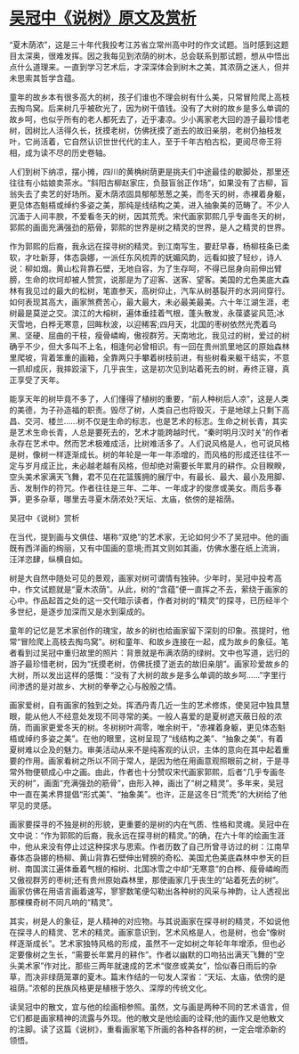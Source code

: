 # [吴冠中《说树》原文及赏析](https://www.vrrw.net/wx/8765.html)

“夏木荫浓”，这是三十年代我投考江苏省立常州高中时的作文试题。当时感到这题目太深奥，很难发挥。因之我每见到浓荫的树木，总会联系到那试题，想从中悟出点什么道理来。一直到学习艺术后，才深深体会到树木之美，其浓荫之迷人，但并未思索其哲学含蕴。

童年的故乡本有很多高大的树，孩子们谁也不理会树有什么美，只常冒险爬上高枝去掏鸟窝。后来树几乎被砍光了，因为树干值钱。没有了大树的故乡是多么单调的故乡呵，也似乎所有的老人都死去了，近乎凄凉。少小离家老大回的游子最珍惜老树，因树比人活得久长，抚摸老树，仿佛抚摸了逝去的故旧亲朋，老树仍抽枝发叶，它尚活着，它自然认识世世代代的主人，至于千年古柏古松，更阅尽帝王将相，成为读不尽的历史卷轴。

人们到树下纳凉，摆小摊，四川的黄桷树荫更是挑夫们中途最佳的歇脚处，那里还往往有小姑娘卖茶水。“斜阳古柳赵家庄，负鼓盲翁正作场”，如果没有了古柳，盲翁失去了卖艺的好场所。夏木荫浓固具郁郁葱葱之美，而冬天的树，赤裸着身躯，更见体态魁梧或绰约多姿之美，那纯是线结构之美，进入抽象美的范畴了。不少人沉湎于人间丰腴，不爱看冬天的树，因其荒秃。宋代画家郭熙几乎专画冬天的树，郭熙的画面充满强劲的筋骨，郭熙的世界是树之精灵的世界，是人之精灵的世界。



作为郭熙的后裔，我永远在探寻树的精灵。到江南写生，要赶早春，杨柳枝条已柔软，才吐新芽，体态袅娜，一派任东风梳弄的妩媚风韵，远看如披了轻纱，诗人说：柳如烟。黄山松背靠石壁，无地自容，为了生存呵，不得已屈身向前伸出臂膀，生命的坎坷却被人赞赏，说那是为了迎客、送客、望客。美国的尤色美底大森林有我见过的最大的松树，笔直参天，高树仰止，汽车从树基裂开的水洞间穿行。如何表现其高大，画家煞费苦心，最大最大，未必最美最美。六十年江湖生涯，老树最是莫逆之交。滨江的大榕树，遍体垂挂着气根，蓬头散发，永葆婆娑风范;冰天雪地，白桦无寒意，回眸秋波，以迎稀客;四月天，北国的枣树依然光秃着乌黑、坚硬、屈曲的干枝，瘦骨嶙峋，傲视群芳。天南地北，我见过的树，爱过的树确乎不少，但大多叫不上名，相逢何必曾相识。有一回在贵州凯里地区的原始森林里爬坡，背着笨重的画箱，全靠两只手攀着树枝前进，有些树看来躯干结实，不意一抓却成灰，我摔跤滚下，几乎丧生，这是初次见到站着死去的树，寿终正寝，真正享受了天年。

能享天年的树毕竟不多了，人们懂得了植树的重要，“前人种树后人凉”，这是人类的美德，为子孙造福的职责。毁尽了树，人类自己也将毁灭，于是地球上只剩下高昌、交河、楼兰……树不仅是生命的标志，也是艺术的标志。生命之树长青，其实是艺术生命长青，人总是要死去的，艺术才能跨越时代，“秦时明月汉时关”的作者永存在艺术中。然而艺术极难成活，比树难活多了。人们说风格是人，也可说风格是树，像树一样逐渐成长。树的年轮是一年一年添增的，而风格的形成还往往不一定与岁月成正比，未必越老越有风格，但却绝对需要长年累月的耕作。众目睽睽，空头美术家满天飞舞，君不见在花篮簇拥的展厅中，有最长、最大、最小及用脚、舌、发制作的符咒。作者往往是三年、二年、一年成才的俊彦或美女。雨后多春笋，更多杂草，哪里去寻夏木荫浓处?天坛、太庙，依傍的是祖荫。

吴冠中《说树》赏析

在当代，提到画与文俱佳、堪称“双绝”的艺术家，无论如何少不了吴冠中。他的画既有西洋画的绚丽，又有中国画的意境;而其文则如其画，仿佛水墨在纸上流淌，汪洋恣肆，纵横自如。

树是大自然中随处可见的景观，画家对树可谓情有独钟。少年时，吴冠中投考高中，作文试题就是“夏木浓荫”。从此，树的“含蕴”便一直挥之不去，萦绕于画家的心中。作品起首之处的这一交代暗示读者，作者对树的“精灵”的探寻，已历经半个多世纪，是逐步加深而又是水到渠成的。

童年的记忆是艺术家创作的瑰宝，故乡的树也给画家留下深刻的印象。孩提时，他常“冒险爬上高枝去掏鸟窝”。树和童年、和故乡连接在一起，成为故乡的象征。笔者看到过吴冠中重归故里的照片：背景就是布满浓荫的绿树。文中也写道，远归的游子最珍惜老树，因为“抚摸老树，仿佛抚摸了逝去的故旧亲朋”。画家珍爱故乡的大树，所以发出这样的感慨：“没有了大树的故乡是多么单调的故乡呵……”字里行间渗透的是对故乡、大树的拳拳之心与殷殷之情。

画家爱树，自有画家的独到之处。挥洒丹青几近一生的艺术修炼，使吴冠中独具慧眼，能从他人不经意处发现不同寻常的美。一般人喜爱的是夏树遮天蔽日般的浓荫，而画家更爱冬天的树。冬树树叶凋零，唯余树干，“赤裸着身躯，更见体态魁梧或绰约多姿之美”。在他的眼里，这树呈现了“线结构之美”、“抽象之美”，有着夏树难以企及的魅力。审美活动从来不是纯客观的认识，主体的意向在其中起着重要的作用。画家看树之所以不同于常人，是因为他在用画意观照眼前之树，于是寻常外物便顿成心中之画。由此，作者也十分赞叹宋代画家郭熙，后者“几乎专画冬天的树”，画面“充满强劲的筋骨”，由形入神，画出了“树之精灵”。多年来，吴冠中一直在美术界提倡“形式美”、“抽象美”。也许，正是这冬日“荒秃”的大树给了他罕见的灵感。

画家要探寻的不独是树的形貌，更重要的是树的内在气质、性格和灵魂。吴冠中在文中说：“作为郭熙的后裔，我永远在探寻树的精灵。”的确，在六十年的绘画生涯中，他从来没有停止过这种探求与思索。作者历数了自己所曾寻访过的树：江南早春体态袅娜的杨柳、黄山背靠石壁伸出臂膀的奇松、美国尤色美底森林中参天的巨树、南国滨江遍体垂着气根的榕树、北国冰雪之中却“无寒意”的白桦、瘦骨嶙峋而又傲视群芳的枣树;还有贵州原始森林里，那使画家几乎丧生的“站着死去的树”。画家仿佛在用语言画着速写，寥寥数笔便勾勒出各种树的风采与神韵，让人透视出那棵棵奇树不同凡响的“精灵”。

其实，树是人的象征，是人精神的对应物。与其说画家在探寻树的精灵，不如说他在探寻人的精灵、艺术的精灵。画家意识到，艺术风格是人，也是树，也会“像树样逐渐成长”。艺术家独特风格的形成，虽然不一定如树之年轮年年增添，但也必定要像树之生长，“需要长年累月的耕作”。作者以幽默的口吻拈出满天飞舞的“空头美术家”作对比，那些三两年就速成的艺术“俊彦或美女”，恰似春日雨后的杂草，而决非绿荫笼罩的夏木。篇末作结的一句发人深省：“天坛、太庙，依傍的是祖荫。”浓郁的民族风格更是植根于悠久、深厚的传统文化。

读吴冠中的散文，宜与他的绘画相参照。虽然，文与画是两种不同的艺术语言，但它们都是画家精神的流露与外现。他的散文是他绘画的诠释;他的画作又是他散文的注脚。读了这篇《说树》，重看画家笔下所画的各种各样的树，一定会增添新的领悟。

